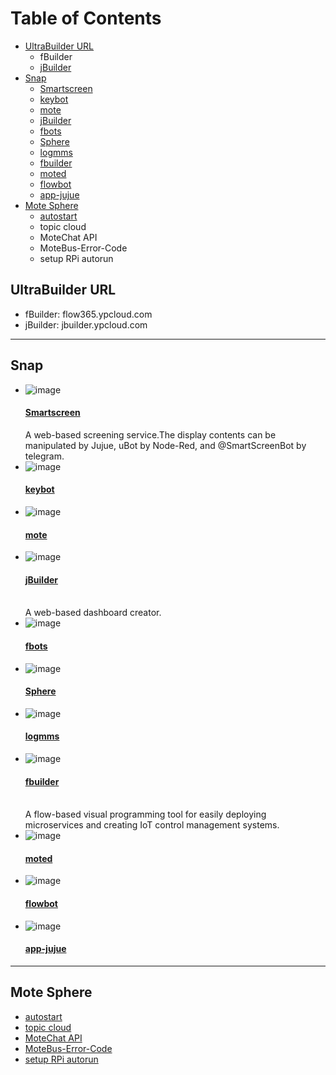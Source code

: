 # Table of Contents
* [UltraBuilder URL](#1)
  - fBuilder
  - [jBuilder](#12)
* [Snap](#2)
  - [Smartscreen](#21)
  - [keybot](#22)
  - [mote](#23)
  - [jBuilder](#24)
  - [fbots](#25)
  - [Sphere](#26)
  - [logmms](#27)
  - [fbuilder](#28)
  - [moted](#29)
  - [flowbot](#210)
  - [app-jujue](#211)
* [Mote Sphere](#3)
  - [autostart](#autostart)
  - topic cloud
  - MoteChat API
  - MoteBus-Error-Code
  - setup RPi autorun

## <h2 id="1">UltraBuilder URL</h2>
* fBuilder: flow365.ypcloud.com
* jBuilder: jbuilder.ypcloud.com
-----------------------------------------------------
## <h2 id="2">Snap</h2>
* ![image](https://github.com/monica3386111/image/blob/main/smartscreen.png)<h4 id="21">[Smartscreen](https://snapcraft.io/smartscreen)</h4>A web-based screening service.The display contents can be manipulated by Jujue, uBot by Node-Red, and @SmartScreenBot by telegram.
* ![image](https://github.com/monica3386111/image/blob/main/keybot.png)<h4 id="22">[keybot](https://snapcraft.io/keybot)</h4>
* ![image](https://github.com/monica3386111/image/blob/main/mote.png)<h4 id="23">[mote](https://snapcraft.io/mote)</h4>
* ![image](https://github.com/monica3386111/image/blob/main/jbuilder.png)<h4 id="24">[jBuilder](https://snapcraft.io/jbuilder)</h4>
<br>A web-based dashboard creator.
* ![image](https://github.com/monica3386111/image/blob/main/fbots.jpeg)<h4 id="25">[fbots](https://snapcraft.io/fbots)</h4>
* ![image](https://github.com/monica3386111/image/blob/main/sphere.png)<h4 id="26">[Sphere](https://snapcraft.io/sphere)</h4>
* ![image](https://github.com/monica3386111/image/blob/main/logmms.png)<h4 id="27">[logmms](https://snapcraft.io/logmms)</h4>
* ![image](https://res.cloudinary.com/canonical/image/fetch/f_auto,q_auto,fl_sanitize,w_60,h_60/https://dashboard.snapcraft.io/site_media/appmedia/2020/05/FB.png)<h4 id="28">[fbuilder](https://snapcraft.io/fbuilder)</h4>
<br>A flow-based visual programming tool for easily deploying microservices and creating IoT control management systems.
* ![image](https://res.cloudinary.com/canonical/image/fetch/f_auto,q_auto,fl_sanitize,w_60,h_60/https://dashboard.snapcraft.io/site_media/appmedia/2020/08/7A7FE9FD-366E-43A5-8006-69EDFFF2548E.jpeg.png)<h4 id="29">[moted](https://snapcraft.io/moted)</h4>
* ![image](https://res.cloudinary.com/canonical/image/fetch/f_auto,q_auto,fl_sanitize,w_60,h_60/https://dashboard.snapcraft.io/site_media/appmedia/2020/03/fbuilder.jpeg_IMnAKHn.png)<h4 id="210">[flowbot](https://snapcraft.io/flowbot)</h4>
* ![image](https://res.cloudinary.com/canonical/image/fetch/f_auto,q_auto,fl_sanitize,w_60,h_60/https://dashboard.snapcraft.io/site_media/appmedia/2019/10/jujue_320x320.png)<h4 id="211">[app-jujue](https://snapcraft.io/app-jujue)</h4>
-----------------------------------------------------
## <h2 id="3">Mote Sphere</h2>
* [autostart](https://gitwork.ypcloud.com/clouder-20/c20-weichen/blob/master/autostart.md)
* [topic cloud](https://gitwork.ypcloud.com/clouder-19/c19-dawn/blob/master/topic%20cloud.md)
* [MoteChat API](https://gitwork.ypcloud.com/clouder-17/c17-wei/blob/master/md%20file/MoteChat%20API/MoteChat%20API.md)
* [MoteBus-Error-Code](https://gitwork.ypcloud.com/clouder-17/c17-wei/blob/master/md%20file/MoteBus-Error-Code.md)
* [setup RPi autorun](https://gitwork.ypcloud.com/clouder-17/c17-wei/blob/master/md%20file/setup%20RPi%20autorun.md)
